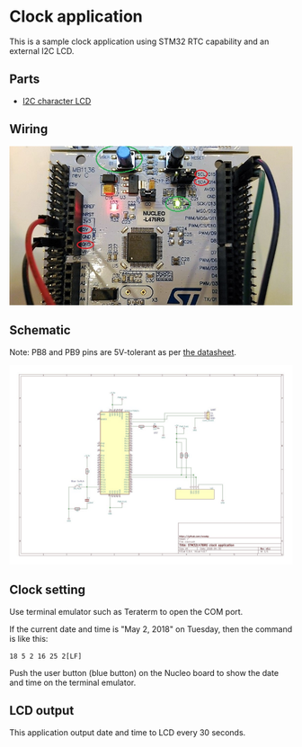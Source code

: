 # Clock application

This is a sample clock application using STM32 RTC capability and an external I2C LCD.

## Parts

- [I2C character LCD](http://akizukidenshi.com/catalog/g/gK-08896/)

## Wiring

![wiring](./NUCLEO-L476RG-Clock-Wiring.jpg)

## Schematic

Note: PB8 and PB9 pins are 5V-tolerant as per [the datasheet](http://www.st.com/resource/en/datasheet/stm32l476je.pdf).

![schematic](./Clock.jpg)

## Clock setting

Use terminal emulator such as Teraterm to open the COM port.

If the current date and time is "May 2, 2018" on Tuesday, then the command is like this:

```
18 5 2 16 25 2[LF]
```

Push the user button (blue button) on the Nucleo board to show the date and time on the terminal emulator.

## LCD output

This application output date and time to LCD every 30 seconds.
